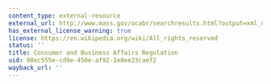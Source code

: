 ```yaml
---
content_type: external-resource
external_url: http://www.mass.gov/ocabr/searchresults.html?output=xml_no_dtd&client=mg_ocabr&proxystylesheet=massgov&getfields=*&ie=UTF-8&oe=UTF-8&tlen=215&sitefolder=ocabr&filter=0&startsite=CONSUMERx&q=notice+of+hearing+2014&site=CONSUMERx&x=-985&y=-79
has_external_license_warning: true
license: https://en.wikipedia.org/wiki/All_rights_reserved
status: ''
title: Consumer and Business Affairs Regulation
uid: 98ec555e-cd9e-450e-af92-1e8ee23caef2
wayback_url: ''
---
```

